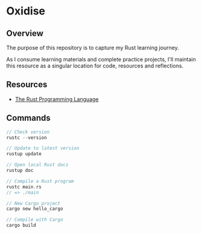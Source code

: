 # Oxidise

## Overview

The purpose of this repository is to capture my Rust learning journey.

As I consume learning materials and complete practice projects, I'll maintain this resource as a singular location for code, resources and reflections.

## Resources

- [The Rust Programming Language](https://doc.rust-lang.org/book/)

## Commands

```rust
// Check version
rustc --version

// Update to latest version
rustup update

// Open local Rust docs
rustup doc

// Compile a Rust program
rustc main.rs
// => ./main

// New Cargo project
cargo new hello_cargo

// Compile with Cargo
cargo build

```
